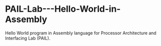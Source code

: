 # PAIL-Lab---Hello-World-in-Assembly
Hello World program in Assembly language for Processor Architecture and Interfacing Lab (PAIL). 
